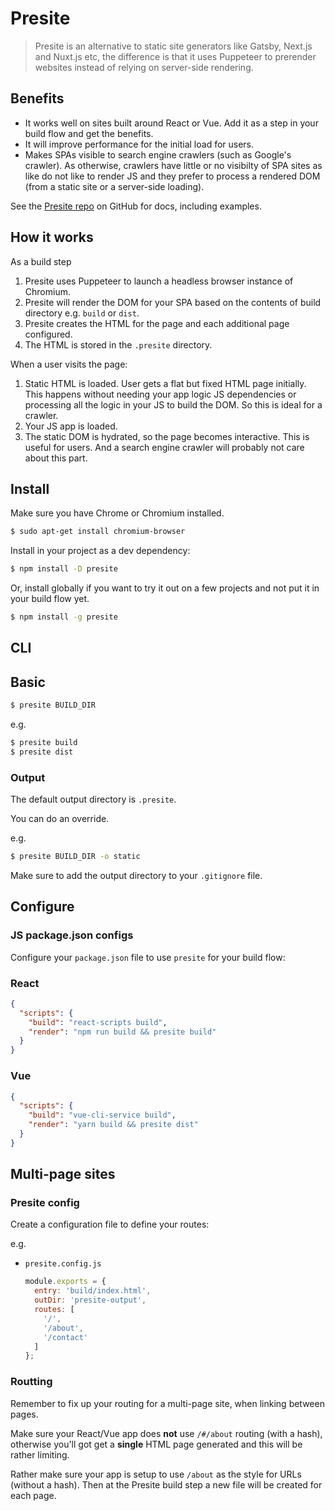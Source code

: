 # Presite

> Presite is an alternative to static site generators like Gatsby, Next.js and Nuxt.js etc, the difference is that it uses Puppeteer to prerender websites instead of relying on server-side rendering.

## Benefits

- It works well on sites built around React or Vue. Add it as a step in your build flow and get the benefits.
- It will improve performance for the initial load for users.
- Makes SPAs visible to search engine crawlers (such as Google's crawler). As otherwise, crawlers have little or no visibilty of SPA sites as like do not like to render JS and they prefer to process a rendered DOM (from a static site or a server-side loading).

See the [Presite repo](https://github.com/egoist/presite) on GitHub for docs, including examples.


## How it works

As a build step

1. Presite uses Puppeteer to launch a headless browser instance of Chromium.
1. Presite will render the DOM for your SPA based on the contents of build directory e.g. `build` or `dist`.
1. Presite creates the HTML for the page and each additional page configured.
1. The HTML is stored in the `.presite` directory.

When a user visits the page:

1. Static HTML is loaded. User gets a flat but fixed HTML page initially. This happens without needing your app logic JS dependencies or processing all the logic in your JS to build the DOM. So this is ideal for a crawler.
1. Your JS app is loaded.
1. The static DOM is hydrated, so the page becomes interactive. This is useful for users. And a search engine crawler will probably not care about this part.


## Install

Make sure you have Chrome or Chromium installed.

```sh
$ sudo apt-get install chromium-browser
```

Install in your project as a dev dependency:

```sh
$ npm install -D presite
```

Or, install globally if you want to try it out on a few projects and not put it in your build flow yet.

```sh
$ npm install -g presite
```


## CLI

## Basic

```sh
$ presite BUILD_DIR
```

e.g.

```sh
$ presite build
$ presite dist
```

### Output

The default output directory is `.presite`.

You can do an override.

e.g.

```sh
$ presite BUILD_DIR -o static
```

Make sure to add the output directory to your `.gitignore` file.

## Configure

### JS package.json configs

Configure your `package.json` file to use `presite` for your build flow:

### React

```json
{
  "scripts": {
    "build": "react-scripts build",
    "render": "npm run build && presite build"
  }
}
```

### Vue

```json
{
  "scripts": {
    "build": "vue-cli-service build",
    "render": "yarn build && presite dist"
  }
}
```

## Multi-page sites

### Presite config

Create a configuration file to define your routes:

e.g.

- `presite.config.js`
    ```javascript
    module.exports = {
      entry: 'build/index.html',
      outDir: 'presite-output',
      routes: [
        '/',
        '/about',
        '/contact'
      ]
    };
    ```

### Routting

Remember to fix up your routing for a multi-page site, when linking between pages.

Make sure your React/Vue app does **not** use `/#/about` routing (with a hash), otherwise you'll got get a **single** HTML page generated and this will be rather limiting.

Rather make sure your app is setup to use `/about` as the style for URLs (without a hash). Then at the Presite build step a new file will be created for each page.
